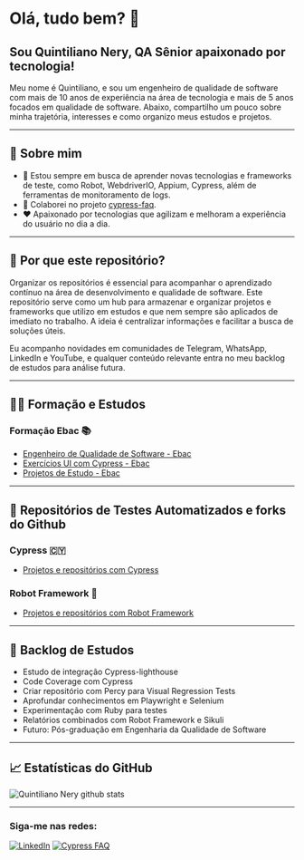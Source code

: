 # Olá, tudo bem? 👋
## Sou Quintiliano Nery, QA Sênior apaixonado por tecnologia!

Meu nome é Quintiliano, e sou um engenheiro de qualidade de software com mais de 10 anos de experiência na área de tecnologia e mais de 5 anos focados em qualidade de software. Abaixo, compartilho um pouco sobre minha trajetória, interesses e como organizo meus estudos e projetos.

---

## 🚀 Sobre mim
- 📘 Estou sempre em busca de aprender novas tecnologias e frameworks de teste, como Robot, WebdriverIO, Appium, Cypress, além de ferramentas de monitoramento de logs.
- 💪 Colaborei no projeto [cypress-faq](https://github.com/samlucax/cypress-faq).
- ❤️ Apaixonado por tecnologias que agilizam e melhoram a experiência do usuário no dia a dia.

---

## 📌 Por que este repositório?
Organizar os repositórios é essencial para acompanhar o aprendizado contínuo na área de desenvolvimento e qualidade de software. Este repositório serve como um hub para armazenar e organizar projetos e frameworks que utilizo em estudos e que nem sempre são aplicados de imediato no trabalho. A ideia é centralizar informações e facilitar a busca de soluções úteis.

Eu acompanho novidades em comunidades de Telegram, WhatsApp, LinkedIn e YouTube, e qualquer conteúdo relevante entra no meu backlog de estudos para análise futura.

---

## 🧑‍🎓 Formação e Estudos

### Formação Ebac 📚
- [Engenheiro de Qualidade de Software - Ebac](https://github.com/QuintilianoNery/exercicios-ebac)
- [Exercícios UI com Cypress - Ebac](https://github.com/QuintilianoNery/Exercicios_Ebac_UI_Cypress)
- [Projetos de Estudo - Ebac](https://github.com/QuintilianoNery?tab=repositories&q=ebac&type=&language=&sort=)

---

## 📂 Repositórios de Testes Automatizados e forks do Github 

### Cypress :cyprus:
- [Projetos e repositórios com Cypress](https://github.com/QuintilianoNery?tab=repositories&q=cypress&type=public&language=&sort=)

### Robot Framework :robot:
- [Projetos e repositórios com Robot Framework](https://github.com/QuintilianoNery?tab=repositories&q=robot&language=&sort=)

---

## 📝 Backlog de Estudos
- Estudo de integração Cypress-lighthouse
- Code Coverage com Cypress
- Criar repositório com Percy para Visual Regression Tests
- Aprofundar conhecimentos em Playwright e Selenium
- Experimentação com Ruby para testes
- Relatórios combinados com Robot Framework e Sikuli
- Futuro: Pós-graduação em Engenharia da Qualidade de Software

---

## 📈 Estatísticas do GitHub
![Quintiliano Nery github stats](https://github-profile-summary-cards.vercel.app/api/cards/profile-details?username=QuintilianoNery&theme=solarized_dark)

---

### Siga-me nas redes:
[![LinkedIn](https://badgen.net/badge/Linkedin/quintilianonery?icon=linkedin)](https://www.linkedin.com/in/quintilianonery/)
[![Cypress FAQ](https://badgen.net/badge/Cypress-FAQ/quintilianonery?icon=Cypress)](https://github.com/samlucax/cypress-faq)

